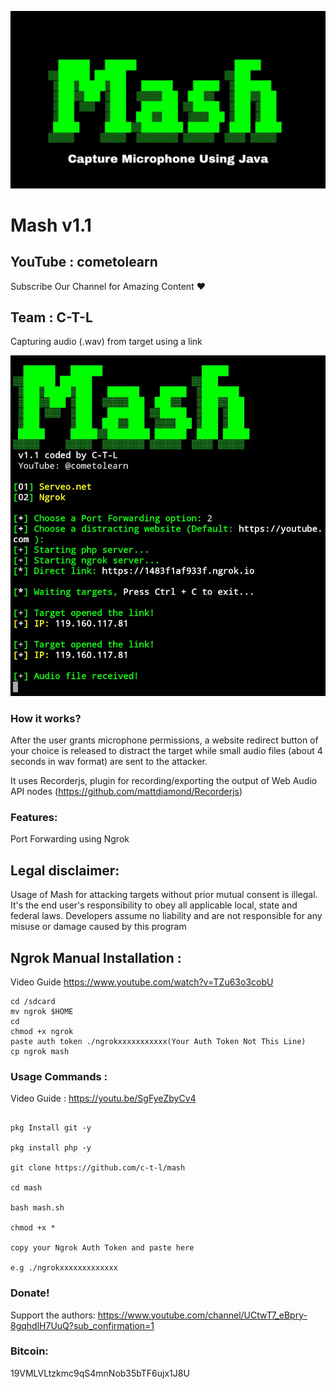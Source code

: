 ![hello](https://github.com/c-t-l/mash/blob/master/js/mash_logo.jpg)


# Mash v1.1

## YouTube : cometolearn

Subscribe Our Channel for Amazing Content ❤️


## Team : C-T-L

Capturing audio (.wav) from target using a link

![hello](https://github.com/c-t-l/mash/blob/master/js/mash.jpg)

### How it works?

After the user grants microphone permissions, a website redirect button of your choice is released to distract the target while small audio files (about 4 seconds in wav format) are sent to the attacker.

It uses Recorderjs, plugin for recording/exporting the output of Web Audio API nodes (https://github.com/mattdiamond/Recorderjs)

### Features:

Port Forwarding using Ngrok

## Legal disclaimer:

Usage of Mash for attacking targets without prior mutual consent is illegal. It's the end user's responsibility to obey all applicable local, state and federal laws. Developers assume no liability and are not responsible for any misuse or damage caused by this program 

## Ngrok Manual Installation :

Video Guide https://www.youtube.com/watch?v=TZu63o3cobU

```
cd /sdcard
mv ngrok $HOME
cd
chmod +x ngrok
paste auth token ./ngrokxxxxxxxxxxx(Your Auth Token Not This Line)
cp ngrok mash

```



### Usage Commands :

Video Guide : https://youtu.be/SgFyeZbyCv4

```

pkg Install git -y

pkg install php -y

git clone https://github.com/c-t-l/mash

cd mash

bash mash.sh

chmod +x *

copy your Ngrok Auth Token and paste here

e.g ./ngrokxxxxxxxxxxxxx

```

### Donate!

Support the authors: https://www.youtube.com/channel/UCtwT7_eBpry-8gqhdlH7UuQ?sub_confirmation=1

### Bitcoin:

19VMLVLtzkmc9qS4mnNob35bTF6ujx1J8U
